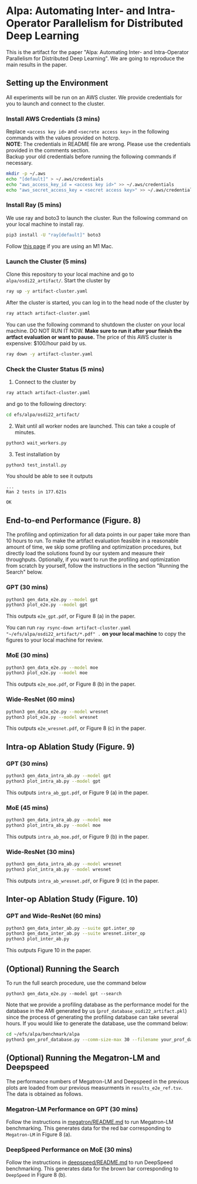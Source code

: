 # Alpa: Automating Inter- and Intra-Operator Parallelism for Distributed Deep Learning
This is the artifact for the paper "Alpa: Automating Inter- and Intra-Operator Parallelism for Distributed Deep Learning".
We are going to reproduce the main results in the paper.

## Setting up the Environment
All experiments will be run on an AWS cluster. We provide credentials for you to launch and connect to the cluster.

### Install AWS Credentials (3 mins)
Replace `<access key id>` and `<secrete access key>` in the following commands with the values provided on hotcrp.  
**NOTE**: The credentials in README file are wrong. Please use the credentials provided in the comments section.  
Backup your old credentials before running the following commands if necessary.
```bash
mkdir -p ~/.aws
echo "[default]" > ~/.aws/credentials
echo "aws_access_key_id = <access key id>" >> ~/.aws/credentials
echo "aws_secret_access_key = <secret access key>" >> ~/.aws/credentials
```

### Install Ray (5 mins)
We use ray and boto3 to launch the cluster.
Run the following command on your local machine to install ray. 
```bash
pip3 install -U "ray[default]" boto3
```
Follow [this page](https://docs.ray.io/en/latest/ray-overview/installation.html#m1-mac-apple-silicon-support) if you are using an M1 Mac.

### Launch the Cluster (5 mins)
Clone this repository to your local machine and go to `alpa/osdi22_artifact/`. Start the cluster by
```bash
ray up -y artifact-cluster.yaml
```

After the cluster is started, you can log in to the head node of the cluster by
```bash
ray attach artifact-cluster.yaml
```

You can use the following command to shutdown the cluster on your local machine. DO NOT RUN IT NOW.
**Make sure to run it after your finish the artfact evaluation or want to pause.**
The price of this AWS cluster is expensive: $100/hour paid by us.
```bash
ray down -y artifact-cluster.yaml
```

### Check the Cluster Status (5 mins)
1. Connect to the cluster by
  ```bash
  ray attach artifact-cluster.yaml
  ```
  and go to the following directory:
  ```bash
  cd efs/alpa/osdi22_artifact/
  ```
2. Wait until all worker nodes are launched. This can take a couple of minutes.
  ```bash
  python3 wait_workers.py
  ```
3. Test installation by
  ```bash
  python3 test_install.py
  ```

  You should be able to see it outputs
  ```
  ...
  Ran 2 tests in 177.621s

  OK
  ```

## End-to-end Performance (Figure. 8)
The profiling and optimization for all data points in our paper take more than 10 hours to run.
To make the artifact evaluation feasible in a reasonable amount of time, we skip some profiling and
optimization procedures, but directly load the solutions found by our system and measure their throughputs.
Optionally, if you want to run the profiling and optimization from scratch by yourself, follow the
instructions in the section "Running the Search" below.

### GPT (30 mins)
```bash
python3 gen_data_e2e.py --model gpt
python3 plot_e2e.py --model gpt
```
This outputs `e2e_gpt.pdf`, or Figure 8 (a) in the paper.

You can run `ray rsync-down artifact-cluster.yaml "~/efs/alpa/osdi22_artifact/*.pdf" .` **on your local machine**
to copy the figures to your local machine for review.

### MoE (30 mins)
```bash
python3 gen_data_e2e.py --model moe
python3 plot_e2e.py --model moe
```
This outputs `e2e_moe.pdf`, or Figure 8 (b) in the paper.

### Wide-ResNet (60 mins)
```bash
python3 gen_data_e2e.py --model wresnet
python3 plot_e2e.py --model wresnet
```
This outputs `e2e_wresnet.pdf`, or Figure 8 (c) in the paper.

## Intra-op Ablation Study (Figure. 9)

### GPT  (30 mins)
```bash
python3 gen_data_intra_ab.py --model gpt
python3 plot_intra_ab.py --model gpt
```
This outputs `intra_ab_gpt.pdf`, or Figure 9 (a) in the paper.

### MoE (45 mins)
```bash
python3 gen_data_intra_ab.py --model moe
python3 plot_intra_ab.py --model moe
```
This outputs `intra_ab_moe.pdf`, or Figure 9 (b) in the paper.

### Wide-ResNet (30 mins)
```bash
python3 gen_data_intra_ab.py --model wresnet
python3 plot_intra_ab.py --model wresnet
```
This outputs `intra_ab_wresnet.pdf`, or Figure 9 (c) in the paper.

## Inter-op Ablation Study (Figure. 10)

### GPT and Wide-ResNet (60 mins)
```bash
python3 gen_data_inter_ab.py --suite gpt.inter_op
python3 gen_data_inter_ab.py --suite wresnet.inter_op
python3 plot_inter_ab.py
```
This outputs Figure 10 in the paper.

## (Optional) Running the Search
To run the full search procedure, use the command below
```
python3 gen_data_e2e.py --model gpt --search
```

Note that we provide a profiling database as the performance model for the database in the AMI generated by us (`prof_database_osdi22_artifact.pkl`) since the process of generating the profiling database can take several hours. If you would like to generate the database, use the command below:
```bash
cd ~/efs/alpa/benchmark/alpa
python3 gen_prof_database.py --comm-size-max 30 --filename your_prof_database.pkl
```

## (Optional) Running the Megatron-LM and Deepspeed
The performance numbers of Megatron-LM and Deepspeed in the previous plots are
loaded from our previous measurments in `results_e2e_ref.tsv`.
The data is obtained as follows.

### Megatron-LM Performance on GPT (30 mins)
Follow the instructions in [megatron/README.md](megatron/README.md) to run Megatron-LM benchmarking.
This generates data for the red bar corresponding to `Megatron-LM` in Figure 8 (a).

### DeepSpeed Performance on MoE (30 mins)
Follow the instructions in [deepspeed/README.md](deepspeed/README.md) to run DeepSpeed benchmarking.
This generates data for the brown bar corresponding to `DeepSpeed` in Figure 8 (b).
